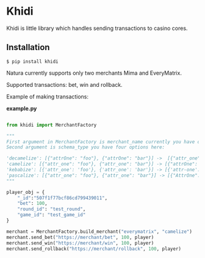 # Khidi


Khidi is little library which handles sending transactions to casino cores.

## Installation


```console
$ pip install khidi
```

Natura currently supports only two merchants Mima and EveryMatrix.

Supported transactions: bet, win and rollback.


Example of making transactions:

**example.py**

```python

from khidi import MerchantFactory

"""
First argument in MerchantFactory is merchant_name currently you have only two options: mima and everymatrix.
Second argument is schema_type you have four options here:

'decamelize': [{"attrOne": "foo"}, {"attrOne": "bar"}] ->  [{"attr_one": "foo"}, {"attr_one": "bar"}]
'camelize': [{"attr_one": "foo"}, {"attr_one": "bar"}] -> [{"attrOne": "foo"}, {"attrOne": "bar"}]
'kebabize': [{'attr_one': 'foo'}, {'attr_one': 'bar'}] -> [{'attr-one': 'foo'}, {'attr-one': 'bar'}]
'pascalize': [{"attr_one": "foo"}, {"attr_one": "bar"}] -> [{"AttrOne": "foo"}, {"AttrOne": "bar"}]
"""

player_obj = {
	"_id":"507f1f77bcf86cd799439011",
	"bet": 100,
	"round_id": "test_round",
	"game_id": "test_game_id"
}

merchant = MerchantFactory.build_merchant("everymatrix", "camelize")
merchant.send_bet("https://merchant/bet", 100, player)
merchant.send_win("https://merchant/win", 100, player)
merchant.send_rollback("https://merchant/rollback", 100, player)
```

